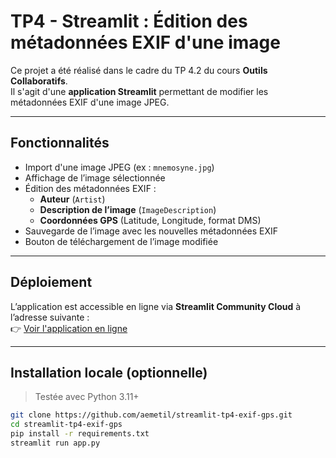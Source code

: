 # TP4 - Streamlit : Édition des métadonnées EXIF d'une image

Ce projet a été réalisé dans le cadre du TP 4.2 du cours **Outils Collaboratifs**.  
Il s'agit d'une **application Streamlit** permettant de modifier les métadonnées EXIF d'une image JPEG.

---

## Fonctionnalités

- Import d'une image JPEG (ex : `mnemosyne.jpg`)
- Affichage de l’image sélectionnée
- Édition des métadonnées EXIF :
  - **Auteur** (`Artist`)
  - **Description de l’image** (`ImageDescription`)
  - **Coordonnées GPS** (Latitude, Longitude, format DMS)
- Sauvegarde de l’image avec les nouvelles métadonnées EXIF
- Bouton de téléchargement de l’image modifiée

---

## Déploiement

L’application est accessible en ligne via **Streamlit Community Cloud** à l’adresse suivante :  
👉 [Voir l'application en ligne](https://tp4-exif-gps.streamlit.app)

---

## Installation locale (optionnelle)

> Testée avec Python 3.11+

```bash
git clone https://github.com/aemetil/streamlit-tp4-exif-gps.git
cd streamlit-tp4-exif-gps
pip install -r requirements.txt
streamlit run app.py
```

